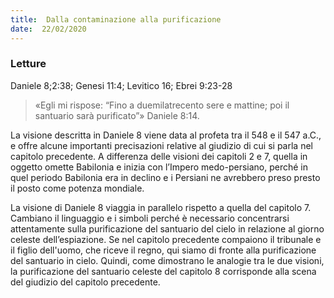 ```yaml
---
title:  Dalla contaminazione alla purificazione
date:  22/02/2020
---
```


### Letture
Daniele 8;2:38; Genesi 11:4; Levitico 16; Ebrei 9:23-28

> <p></p>
> «Egli mi rispose: “Fino a duemilatrecento sere e mattine; poi il santuario sarà purificato”» Daniele 8:14.

La visione descritta in Daniele 8 viene data al profeta tra il 548 e il 547 a.C., e offre alcune importanti precisazioni relative al giudizio di cui si parla nel capitolo precedente. A differenza delle visioni dei capitoli 2 e 7, quella in oggetto omette Babilonia e inizia con l’Impero medo-persiano, perché in quel periodo Babilonia era in declino e i Persiani ne avrebbero preso presto il posto come potenza mondiale.

La visione di Daniele 8 viaggia in parallelo rispetto a quella del capitolo 7. Cambiano il linguaggio e i simboli perché è necessario concentrarsi attentamente sulla purificazione del santuario del cielo in relazione al giorno celeste dell’espiazione. Se nel capitolo precedente compaiono il tribunale e il figlio dell'uomo, che riceve il regno, qui siamo di fronte alla purificazione del santuario in cielo. Quindi, come dimostrano le analogie tra le due visioni, la purificazione del santuario celeste del capitolo 8 corrisponde alla scena del giudizio del capitolo precedente.